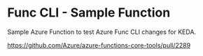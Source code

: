 # Func CLI - Sample Function
Sample Azure Function to test Azure Func CLI changes for KEDA.

https://github.com/Azure/azure-functions-core-tools/pull/2289
